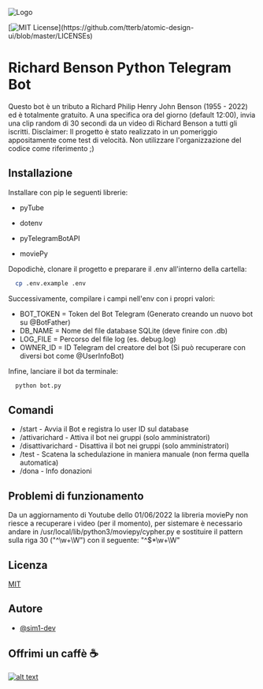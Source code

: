 
![Logo](https://scontent-mxp2-1.xx.fbcdn.net/v/t1.6435-9/75569679_125225412250507_8608695627624218624_n.png?_nc_cat=107&ccb=1-7&_nc_sid=09cbfe&_nc_ohc=H5QYKCipmO4AX_JZ7a4&_nc_ht=scontent-mxp2-1.xx&oh=00_AT9zwz8LYu2lB7LdWHF2xBnY0CJoU8BkPlCJlHYrvBBAKA&oe=62C010E3)

[![MIT License](https://img.shields.io/apm/l/atomic-design-ui.svg?)](https://github.com/tterb/atomic-design-ui/blob/master/LICENSEs)
# Richard Benson Python Telegram Bot

Questo bot è un tributo a Richard Philip Henry John Benson (1955 - 2022) ed è totalmente gratuito. A una specifica ora del giorno (default 12:00), invia una clip random di 30 secondi da un video di Richard Benson a tutti gli iscritti.
Disclaimer: Il progetto è stato realizzato in un pomeriggio appositamente come test di velocità. Non utilizzare l'organizzazione del codice come riferimento ;)

## Installazione

Installare con pip le seguenti librerie:

- pyTube

- dotenv

- pyTelegramBotAPI

- moviePy

Dopodichè, clonare il progetto e preparare il .env all'interno della cartella:

```bash
  cp .env.example .env
```

Successivamente, compilare i campi nell'env con i propri valori:

- BOT_TOKEN = Token del Bot Telegram (Generato creando un nuovo bot su @BotFather)
- DB_NAME = Nome del file database SQLite (deve finire con .db)
- LOG_FILE = Percorso del file log (es. debug.log)
- OWNER_ID = ID Telegram del creatore del bot (Si può recuperare con diversi bot come @UserInfoBot)


Infine, lanciare il bot da terminale:

```bash
  python bot.py
```
## Comandi

- /start - Avvia il Bot e registra lo user ID sul database
- /attivarichard - Attiva il bot nei gruppi (solo amministratori)
- /disattivarichard - Disattiva il bot nei gruppi (solo amministratori)
- /test - Scatena la schedulazione in maniera manuale (non ferma quella automatica)
- /dona - Info donazioni

## Problemi di funzionamento

Da un aggiornamento di Youtube dello 01/06/2022 la libreria moviePy non riesce a recuperare i video (per il momento), per sistemare è necessario andare in /usr/local/lib/python3/moviepy/cypher.py e sostituire il pattern sulla riga 30 ("^\w+\W") con il seguente: "^\$*\w+\W"


## Licenza

[MIT](https://choosealicense.com/licenses/mit/)


## Autore

- [@sim1-dev](https://www.simonetenisci.it/) 


## Offrimi un caffè ☕

[![alt text][image]][hyperlink]

[hyperlink]:https://www.paypal.com/donate/?hosted_button_id=AS2MJZNHSQEQA
[image]:https://pics.paypal.com/00/s/NDI2ZTExZWQtODY4MS00ZTZiLTg4OGEtZjc1MmEyNjYwNzRj/file.PNG
(Donate with PayPal)
